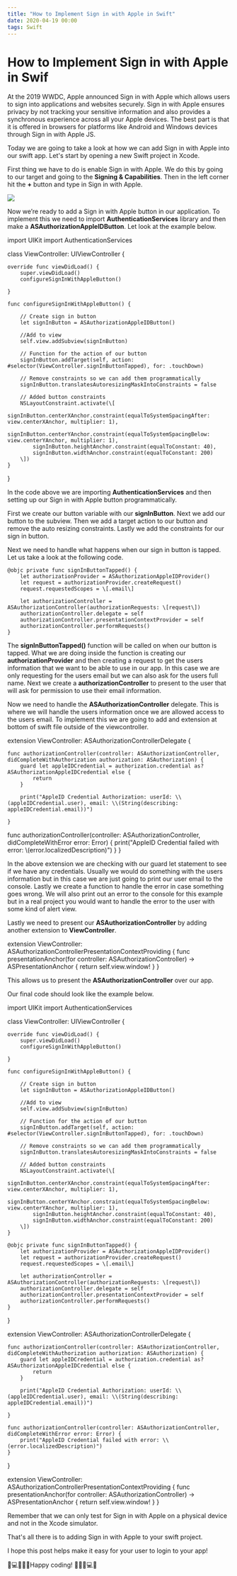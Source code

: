```yaml
---
title: "How to Implement Sign in with Apple in Swift"
date: 2020-04-19 00:00
tags: Swift
---
```

# How to Implement Sign in with Apple in Swif

At the 2019 WWDC, Apple announced Sign in with Apple which allows users to sign into applications and websites securely. Sign in with Apple ensures privacy by not tracking your sensitive information and also provides a synchronous experience across all your Apple devices. The best part is that it is offered in browsers for platforms like Android and Windows devices through Sign in with Apple JS.

Today we are going to take a look at how we can add Sign in with Apple into our swift app. Let's start by opening a new Swift project in Xcode.

First thing we have to do is enable Sign in with Apple. We do this by going to our target and going to the **Signing & Capabilities**. Then in the left corner hit the **+** button and type in Sign in with Apple.

![](https://swifttom.com/wp-content/uploads/2020/04/screen-shot-2020-04-14-at-4.34.53-pm.png?w=1024)

Now we’re ready to add a Sign in with Apple button in our application. To implement this we need to import **AuthenticationServices** library and then make a **ASAuthorizationAppleIDButton**. Let look at the example below.

import UIKit
import AuthenticationServices

class ViewController: UIViewController {

    
    override func viewDidLoad() {
        super.viewDidLoad()
        configureSignInWithAppleButton()
        
    }

    func configureSignInWithAppleButton() {
        
        // Create sign in button
        let signInButton = ASAuthorizationAppleIDButton()
        
        //Add to view
        self.view.addSubview(signInButton)
        
        // Function for the action of our button
        signInButton.addTarget(self, action: #selector(ViewController.signInButtonTapped), for: .touchDown)
        
        // Remove constraints so we can add them programmatically
        signInButton.translatesAutoresizingMaskIntoConstraints = false
        
        // Added button constraints
        NSLayoutConstraint.activate(\[
            signInButton.centerXAnchor.constraint(equalToSystemSpacingAfter: view.centerXAnchor, multiplier: 1),
            signInButton.centerYAnchor.constraint(equalToSystemSpacingBelow: view.centerYAnchor, multiplier: 1),
            signInButton.heightAnchor.constraint(equalToConstant: 40),
            signInButton.widthAnchor.constraint(equalToConstant: 200)
        \])
    }
}

In the code above we are importing **AuthenticationServices** and then setting up our Sign in with Apple button programmatically.

First we create our button variable with our **signInButton**. Next we add our button to the subview. Then we add a target action to our button and remove the auto resizing constraints. Lastly we add the constraints for our sign in button.

Next we need to handle what happens when our sign in button is tapped. Let us take a look at the following code.

    @objc private func signInButtonTapped() {
        let authorizationProvider = ASAuthorizationAppleIDProvider()
        let request = authorizationProvider.createRequest()
        request.requestedScopes = \[.email\]
        
        let authorizationController = ASAuthorizationController(authorizationRequests: \[request\])
        authorizationController.delegate = self
        authorizationController.presentationContextProvider = self
        authorizationController.performRequests()
    }

The **signInButtonTapped()** function will be called on when our button is tapped. What we are doing inside the function is creating our **authorizationProvider** and then creating a request to get the users information that we want to be able to use in our app. In this case we are only requesting for the users email but we can also ask for the users full name. Next we create a **authorizationController** to present to the user that will ask for permission to use their email information.

Now we need to handle the **ASAuthorizationController** delegate. This is where we will handle the users information once we are allowed access to the users email. To implement this we are going to add and extension at bottom of swift file outside of the viewcontroller.

extension ViewController: ASAuthorizationControllerDelegate {
    
    func authorizationController(controller: ASAuthorizationController, didCompleteWithAuthorization authorization: ASAuthorization) {
        guard let appleIDCredential = authorization.credential as? ASAuthorizationAppleIDCredential else {
            return
        }
        
        print("AppleID Credential Authorization: userId: \\(appleIDCredential.user), email: \\(String(describing: appleIDCredential.email))")
        
    }
    
func authorizationController(controller: ASAuthorizationController, didCompleteWithError error: Error) {
        print("AppleID Credential failed with error: \\(error.localizedDescription)")
    }
}

In the above extension we are checking with our guard let statement to see if we have any credentials. Usually we would do something with the users information but in this case we are just going to print our user email to the console. Lastly we create a function to handle the error in case something goes wrong. We will also print out an error to the console for this example but in a real project you would want to handle the error to the user with some kind of alert view.

Lastly we need to present our **ASAuthorizationController** by adding another extension to **ViewController**.

extension ViewController: ASAuthorizationControllerPresentationContextProviding {
    func presentationAnchor(for controller: ASAuthorizationController) -> ASPresentationAnchor {
        return self.view.window!
    }
}

This allows us to present the **ASAuthorizationController** over our app.

Our final code should look like the example below.

import UIKit
import AuthenticationServices

class ViewController: UIViewController {
    
    override func viewDidLoad() {
        super.viewDidLoad()
        configureSignInWithAppleButton()
        
    }

    func configureSignInWithAppleButton() {
        
        // Create sign in button
        let signInButton = ASAuthorizationAppleIDButton()
        
        //Add to view
        self.view.addSubview(signInButton)
        
        // Function for the action of our button
        signInButton.addTarget(self, action: #selector(ViewController.signInButtonTapped), for: .touchDown)
        
        // Remove constraints so we can add them programmatically
        signInButton.translatesAutoresizingMaskIntoConstraints = false
        
        // Added button constraints
        NSLayoutConstraint.activate(\[
            signInButton.centerXAnchor.constraint(equalToSystemSpacingAfter: view.centerXAnchor, multiplier: 1),
            signInButton.centerYAnchor.constraint(equalToSystemSpacingBelow: view.centerYAnchor, multiplier: 1),
            signInButton.heightAnchor.constraint(equalToConstant: 40),
            signInButton.widthAnchor.constraint(equalToConstant: 200)
        \])
    }

    @objc private func signInButtonTapped() {
        let authorizationProvider = ASAuthorizationAppleIDProvider()
        let request = authorizationProvider.createRequest()
        request.requestedScopes = \[.email\]
        
        let authorizationController = ASAuthorizationController(authorizationRequests: \[request\])
        authorizationController.delegate = self
        authorizationController.presentationContextProvider = self
        authorizationController.performRequests()
    }
    
}

extension ViewController: ASAuthorizationControllerDelegate {
    
    func authorizationController(controller: ASAuthorizationController, didCompleteWithAuthorization authorization: ASAuthorization) {
        guard let appleIDCredential = authorization.credential as? ASAuthorizationAppleIDCredential else {
            return
        }
        
        print("AppleID Credential Authorization: userId: \\(appleIDCredential.user), email: \\(String(describing: appleIDCredential.email))")
        
    }
    
    func authorizationController(controller: ASAuthorizationController, didCompleteWithError error: Error) {
        print("AppleID Credential failed with error: \\(error.localizedDescription)")
    }
}

extension ViewController: ASAuthorizationControllerPresentationContextProviding {
    func presentationAnchor(for controller: ASAuthorizationController) -> ASPresentationAnchor {
        return self.view.window!
    }
}

Remember that we can only test for Sign in with Apple on a physical device and not in the Xcode simulator.

That's all there is to adding Sign in with Apple to your swift project.

I hope this post helps make it easy for your user to login to your app!

📱💻👨🏻‍💻Happy coding! 👨🏻‍💻💻📱
